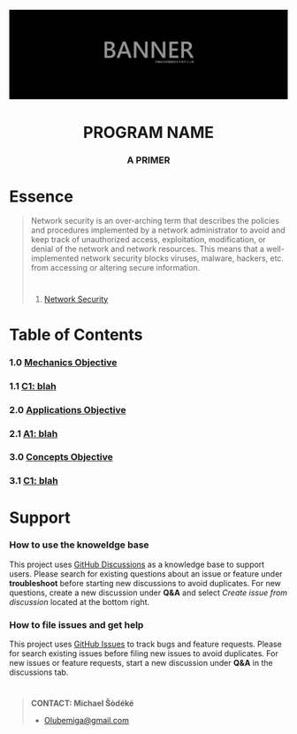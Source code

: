 <!--
[ file: README.md                   ]
====================================[ sec-1: primer ]
- description  :: ..                :
	L1: this .md file contains sections for each mechanic or technique.
	L2: ..
-------------------------------------
- explanation  :: ..                :
	L1: the purpose of this .md file is to provide an overview of
	L2: mechanics used in network security.
====================================[ sec-2: contents ]--> 
![sample-banner](MEDIA/sample-banner-1920x620.jpg)

<h1 align="center"> PROGRAM NAME </h1>
<h3 align="center"> A PRIMER </h2>

# Essence

> Network security is an over-arching term that describes the policies and procedures implemented by a network administrator
> to avoid and keep track of unauthorized access, exploitation, modification, or denial of the network and network resources.
> This means that a well-implemented network security blocks viruses, malware, hackers, etc. from accessing or altering secure
> information.
>
> #
>
> 1. [Network Security](https://www.techopedia.com/definition/24783/network-security)

# Table of Contents

### 1.0 [Mechanics Objective](WIKIME/1-mechanics/README.md)

### 1.1 [C1: blah](WIKIME/1-mechanics/README.md#c1-blah)

### 2.0 [Applications Objective](WIKIME/2-applications/README.md)

### 2.1 [A1: blah](WIKIME/2-applications/README.md#a1-blah)

### 3.0 [Concepts Objective](WIKIME/3-concepts/README.md)

### 3.1 [C1: blah](WIKIME/3-concepts/README.md#c1-blah)

#

# Support

### How to use the knoweldge base

This project uses [GitHub Discussions](https://github.com/MichaelSodeke/tmp--education-repo/discussions) as a knowledge base to support users.
Please search for existing questions about an issue or feature under **troubleshoot**
before starting new discussions to avoid duplicates. For new questions, create a
new discussion under **Q&A** and select *Create issue from discussion* located at the bottom right.

### How to file issues and get help  

This project uses [GitHub Issues](https://github.com/MichaelSodeke/tmp--education-repo/issues) to track bugs and feature requests. Please for search existing 
issues before filing new issues to avoid duplicates. For new issues or feature requests, start
a new discussion under **Q&A** in the discussions tab.

#

> **CONTACT: Michael Šòdéké**
> 
> - Olubemiga@gmail.com

<!--
====================================[ sec-2: END      ]-->
